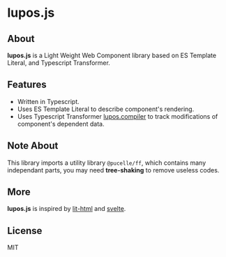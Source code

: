 # lupos.js


## About

**lupos.js** is a Light Weight Web Component library based on ES Template Literal, and Typescript Transformer.


## Features

 - Written in Typescript.
 - Uses ES Template Literal to describe component's rendering.
 - Uses Typescript Transformer [lupos.compiler](https://github.com/pucelle/lupos.compiler) to track modifications of component's dependent data.


## Note About

This library imports a utility library `@pucelle/ff`, which contains many independant parts, you may need **tree-shaking** to remove useless codes.


## More

**lupos.js** is inspired by [lit-html](https://lit-html.polymer-project.org/) and [svelte](https://svelte.dev/).


## License

MIT